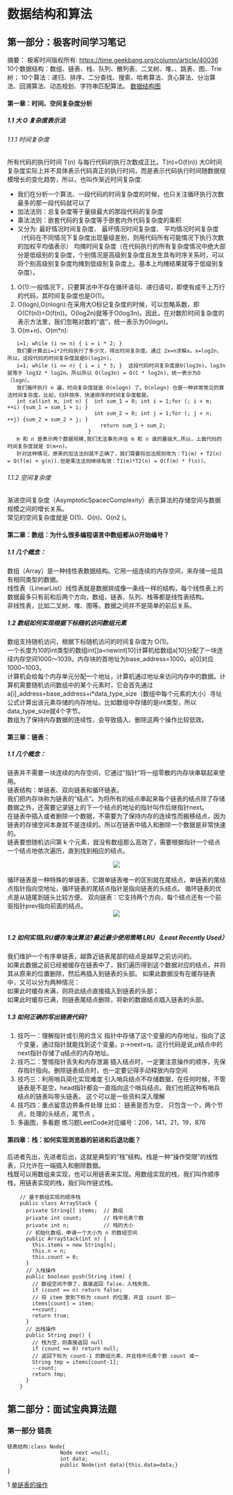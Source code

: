 # 数据结构和算法
## 第一部分：极客时间学习笔记
摘要：     极客时间版权所有: https://time.geekbang.org/column/article/40036
10个数据结构：数组、链表、栈、队列、散列表、二叉树、堆、、跳表、图、Trie 树；
10个算法：递归、排序、二分查找、搜索、哈希算法、贪心算法、分治算法、回溯算法、动态规划、字符串匹配算法。
     [数据结构图](https://time.geekbang.org/column/article/40011)    
#### 第一章：时间、空间复杂度分析
##### 1.1  大 O 复杂度表示法
###### 1.1.1 时间复杂度
所有代码的执行时间 T(n) 与每行代码的执行次数成正比。T(n)=O(f(n))
大O时间复杂度实际上并不具体表示代码真正的执行时间，而是表示代码执行时间随数据规模增长的变化趋势，所以，也叫作渐近时间复杂度. 
- 我们在分析一个算法、一段代码的时间复杂度的时候，也只关注循环执行次数最多的那一段代码就可以了
- 加法法则：总复杂度等于量级最大的那段代码的复杂度
- 乘法法则：嵌套代码的复杂度等于嵌套内外代码复杂度的乘积
- 又分为:  最好情况时间复杂度、  最坏情况时间复杂度、  平均情况时间复杂度（代码在不同情况下复杂度出现量级差别，则用代码所有可能情况下执行次数的加权平均值表示）  均摊时间复杂度（在代码执行的所有复杂度情况中绝大部分是低级别的复杂度，个别情况是高级别复杂度且发生具有时序关系时，可以将个别高级别复杂度均摊到低级别复杂度上。基本上均摊结果就等于低级别复杂度）。
1. O(1):一般情况下，只要算法中不存在循环语句、递归语句，即使有成千上万行的代码，其时间复杂度也是Ο(1)。
2. O(logn),O(nlogn):在采用大O标记复杂度的时候，可以忽略系数，即O(Cf(n))=O(f(n))。O(log2n)就等于O(log3n)。因此，在对数阶时间复杂度的表示方法里，我们忽略对数的“底”，统一表示为O(logn)。
3. O(m+n)、O(m*n): 
   
```
   i=1; while (i <= n) { i = i * 2; }
   我们要计算出i=i*2代码执行了多少次，得出时间复杂度。通过 2x=n求解x。x=log2n，所以，这段代码的时间复杂度就是O(log2n)。
   i=1; while (i <= n) { i = i * 3; }  这段代码时间复杂度是O(log3n)。log3n 就等于 log32 * log2n。所以所以 O(log3n) = O(C * log2n)，统一表示为O（logn）。
   我们循环执行 n 遍，时间复杂度就是 O(nlogn) 了。O(nlogn) 也是一种非常常见的算法时间复杂度。比如，归并排序、快速排序的时间复杂度都是。
   int cal(int m, int n) {  int sum_1 = 0; int i = 1;for (; i < m; ++i) {sum_1 = sum_1 + i; }
                            int sum_2 = 0; int j = 1;for (; j < n; ++j) {sum_2 = sum_2 + j; }
                              return sum_1 + sum_2;
                          }
   m 和 n 是表示两个数据规模,我们无法事先评估 m 和 n 谁的量级大,所以，上面代码的时间复杂度就是 O(m+n)。
   针对这种情况，原来的加法法则就不正确了，我们需要将加法规则改为：T1(m) + T2(n) = O(f(m) + g(n)).但是乘法法则继续有效：T1(m)*T2(n) = O(f(m) * f(n))。                                           
```
###### 1.1.2 空间复杂度
渐进空间复杂度（AsymptoticSpacecComplexity）表示算法的存储空间与数据规模之间的增长关系。  
常见的空间复杂度就是 O(1)、O(n)、O(n2 )。                 
#### 第二章：数组：为什么很多编程语言中数组都从0开始编号？
##### 1.1 几个概念：
数组（Array）是一种线性表数据结构。它用一组连续的内存空间，来存储一组具有相同类型的数据。   
线性表（LinearList）线性表就是数据排成像一条线一样的结构，每个线性表上的数据最多只有前和后两个方向，数组，链表、队列、栈等都是线性表结构。   
非线性表，比如二叉树、堆、图等。数据之间并不是简单的前后关系。
##### 1.2 数组如何实现根据下标随机访问数组元素
数组支持随机访问，根据下标随机访问的时间复杂度为 O(1)。                    
一个长度为10的int类型的数组int[]a=newint[10]计算机给数组a[10]分配了一块连续内存空间1000～1039。内存块的首地址为base_address=1000。a[0]对应1000~1003。  
计算机会给每个内存单元分配一个地址，计算机通过地址来访问内存中的数据。计算机需要随机访问数组中的某个元素时，它会首先通过a[i]_address=base_address+i*data_type_size（数组中每个元素的大小）寻址公式计算出该元素存储的内存地址。比如数组中存储的是int类型，所以 data_type_size就4个字节。  
数组为了保持内存数据的连续性，会导致插入、删除这两个操作比较低效。
#### 第三章：链表：
##### 1.1 几个概念：
链表并不需要一块连续的内存空间，它通过“指针”将一组零散的内存块串联起来使用。  
链表结构：单链表、双向链表和循环链表。   
我们把内存块称为链表的“结点”。为将所有的结点串起来每个链表的结点除了存储数据之外，还需要记录链上的下一个结点的地址的指针叫作后继指针next。   
在链表中插入或者删除一个数据，不需要为了保持内存的连续性而搬移结点，因为链表的存储空间本身就不是连续的。所以在链表中插入和删除一个数据是非常快速的。    
链表要想随机访问第 k 个元素，就没有数组那么高效了，需要根据指针一个结点一个结点地依次遍历，直到找到相应的结点。   
 <div align="center"> <img src="pic/d5d5bee4be28326ba3c28373808a62cd.jpg" width=""/> </div><br>
循环链表是一种特殊的单链表，它跟单链表唯一的区别就在尾结点，单链表的尾结点指针指向空地址，循环链表的尾结点指针是指向链表的头结点。   
循环链表的优点是从链尾到链头比较方便。   
双向链表：它支持两个方向，每个结点还有一个前驱指针prev指向前面的结点。  
 <div align="center"> <img src="pic/cbc8ab20276e2f9312030c313a9ef70b.jpg" width=""/> </div><br>  
                
##### 1.2 如何实现LRU缓存淘汰算法?最近最少使用策略 LRU（Least Recently Used）           
我们维护一个有序单链表，越靠近链表尾部的结点是越早之前访问的。   
如果此数据之前已经被缓存在链表中了，我们遍历得到这个数据对应的结点，并将其从原来的位置删除，然后再插入到链表的头部。 
如果此数据没有在缓存链表中，又可以分为两种情况：   
如果此时缓存未满，则将此结点直接插入到链表的头部；   
如果此时缓存已满，则链表尾结点删除，将新的数据结点插入链表的头部。                 
  
##### 1.3 如何正确的写出链表代码?
1. 技巧一：理解指针或引用的含义 
指针中存储了这个变量的内存地址，指向了这个变量，通过指针就能找到这个变量。p->next=q。这行代码是说,p结点中的next指针存储了q结点的内存地址。
2. 技巧二：警惕指针丢失和内存泄漏 
插入结点时，一定要注意操作的顺序，先保存指针指向。删除链表结点时，也一定要记得手动释放内存空间
3. 技巧三：利用哨兵简化实现难度 
引入哨兵结点不存储数据，在任何时候，不管链表是不是空，head指针都会一直指向这个哨兵结点。我们也把这种有哨兵结点的链表叫带头链表。 这个可以是一些资料深入理解
4. 技巧四：重点留意边界条件处理 
比如： 链表是否为空， 只包含一个，两个节点，处理的头结点，尾节点 。 
5. 多画图，多看题
练习题LeetCode对应编号：206，141，21，19，876                                 
#### 第四章：栈：如何实现浏览器的前进和后退功能？
后进者先出，先进者后出，这就是典型的“栈”结构。栈是一种“操作受限”的线性表，只允许在一端插入和删除数据。  
栈既可以用数组来实现，也可以用链表来实现。用数组实现的栈，我们叫作顺序栈，用链表实现的栈，我们叫作链式栈。
 ````
     // 基于数组实现的顺序栈
     public class ArrayStack {
       private String[] items;  // 数组
       private int count;       // 栈中元素个数
       private int n;           // 栈的大小     
       // 初始化数组，申请一个大小为 n 的数组空间
       public ArrayStack(int n) {
         this.items = new String[n];
         this.n = n;
         this.count = 0;
       }
       // 入栈操作
       public boolean push(String item) {
         // 数组空间不够了，直接返回 false，入栈失败。
         if (count == n) return false;
         // 将 item 放到下标为 count 的位置，并且 count 加一
         items[count] = item;
         ++count;
         return true;
       } 
       // 出栈操作
       public String pop() {
         // 栈为空，则直接返回 null
         if (count == 0) return null;
         // 返回下标为 count-1 的数组元素，并且栈中元素个数 count 减一
         String tmp = items[count-1];
         --count;
         return tmp;
       }
     }
````                             
                            




## 第二部分：面试宝典算法题
### 第一部分 链表
````
链表结构:class Node{
                 Node next =null;
                 int data;
                 public Node(int data){this.data=data;}
}
````
1 [单链表的操作](https://github.com/princesslhb/Interview-2018-forever/blob/master/docs/data/链表.md)

 
 

